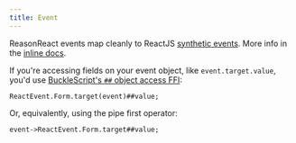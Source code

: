 ```yaml
---
title: Event
---
```


ReasonReact events map cleanly to ReactJS [synthetic events](https://reactjs.org/docs/events.html). More info in the [inline docs](https://github.com/reasonml/reason-react/blob/main/src/ReactEvent.rei#L1).

If you're accessing fields on your event object, like `event.target.value`, you'd use [BuckleScript's `##` object access FFI](https://bucklescript.github.io/docs/en/object.html#accessors):

```reason
ReactEvent.Form.target(event)##value;
```

Or, equivalently, using the pipe first operator:

```reason
event->ReactEvent.Form.target##value;
```
